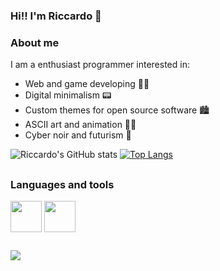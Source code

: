 ### Hi!! I'm Riccardo  👋

### About me

I am a enthusiast programmer interested in:

- Web and game developing :man_technologist:
- Digital minimalism :pager:
- Custom themes for open source software 🏙️
- ASCII art and animation :man_artist:
- Cyber noir and futurism :8ball:

![Riccardo's GitHub stats](https://github-readme-stats.vercel.app/api?username=RiccardoSilva42&show_icons=true&theme=dark&include_all_comits=true&count_private=true)
[![Top Langs](https://github-readme-stats.vercel.app/api/top-langs/?username=RiccardoSilva42&layout=pie)](https://github.com/anuraghazra/github-readme-stats) 

##
### Languages and tools

<div>
<img align="center" height="50" widht="60" src="https://cdn.jsdelivr.net/gh/devicons/devicon/icons/html5/html5-original-wordmark.svg" />
<img align="center" height="50" widht="60" src="https://cdn.jsdelivr.net/gh/devicons/devicon/icons/css3/css3-original-wordmark.svg" />
</div>   

##

<img src="https://cdn.discordapp.com/attachments/766063443068321832/1185389473752678400/IMG_6C0791D334EA_1_1.jpeg?ex=658f6efa&is=657cf9fa&hm=b09a7e47dbb7bf03d81a6aa8bec9cd181189e4f50e40ca633ad1d14503771274&">

##

